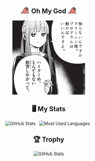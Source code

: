 <div align="center">

## <img src="https://github.com/daisuke-tanabe/daisuke-tanabe/blob/main/parrot.gif" height="30" /> Oh My God <img src="https://github.com/daisuke-tanabe/daisuke-tanabe/blob/main/parrot.gif" height="30" />

<img src="https://github.com/daisuke-tanabe/daisuke-tanabe/blob/main/ohmygod.jpg" height="240" alt="" />
  
## 🖥 My Stats
<div>
    <img height=150 alt="GitHub Stats" src="http://github-profile-summary-cards.vercel.app/api/cards/profile-details?username=daisuke-tanabe&theme=github" />&nbsp;&nbsp;
    <img height=150 alt="Most Used Languages" src="https://github-readme-stats.vercel.app/api/top-langs?username=daisuke-tanabe&layout=compact&theme=github" />&nbsp;&nbsp;
</div>

## 🏆 Trophy

<div>
  <img height="100" alt="GitHub Stats" src="https://github-profile-trophy.vercel.app/?username=daisuke-tanabe&theme=github" />
</div>

</div>
